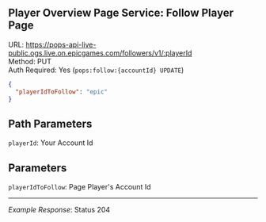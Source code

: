 ## Player Overview Page Service: Follow Player Page

URL: https://pops-api-live-public.ogs.live.on.epicgames.com/followers/v1/:playerId \
Method: PUT \
Auth Required: Yes (`pops:follow:{accountId} UPDATE`)

```json
{
  "playerIdToFollow": "epic"
}
```

## Path Parameters

`playerId`: Your Account Id

## Parameters

`playerIdToFollow`: Page Player's Account Id

---

_Example Response_: Status 204

